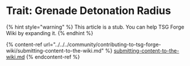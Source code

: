 # Trait: Grenade Detonation Radius

{% hint style="warning" %}
This article is a stub. You can help TSG Forge Wiki by expanding it.
{% endhint %}

{% content-ref url="../../../community/contributing-to-tsg-forge-wiki/submitting-content-to-the-wiki.md" %}
[submitting-content-to-the-wiki.md](../../../community/contributing-to-tsg-forge-wiki/submitting-content-to-the-wiki.md)
{% endcontent-ref %}

